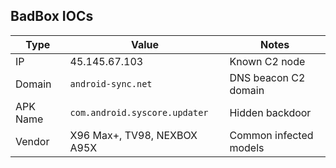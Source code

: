 ## BadBox IOCs

| Type     | Value                                | Notes                         |
|----------|--------------------------------------|-------------------------------|
| IP       | 45.145.67.103                        | Known C2 node                 |
| Domain   | `android-sync.net`                   | DNS beacon C2 domain          |
| APK Name | `com.android.syscore.updater`       | Hidden backdoor               |
| Vendor   | X96 Max+, TV98, NEXBOX A95X         | Common infected models        |
